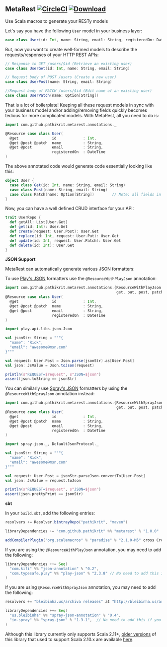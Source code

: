 MetaRest [![CircleCI](https://img.shields.io/circleci/project/pathikrit/metarest.svg)](https://circleci.com/gh/pathikrit/metarest) [![Download](https://api.bintray.com/packages/pathikrit/maven/metarest/images/download.svg)](https://bintray.com/pathikrit/maven/metarest/_latestVersion)
--------
Use Scala macros to generate your RESTy models

Let's say you have the following `User` model in your business layer:
```scala
case class User(id: Int, name: String, email: String, registeredOn: DateTime)
```

But, now you want to create well-formed models to describe the requests/responses of your HTTP REST APIs:
```scala
// Response to GET /users/$id (Retrieve an existing user)
case class UserGet(id: Int, name: String, email: String)

// Request body of POST /users (Create a new user)
case class UserPost(name: String, email: String)

//Request body of PATCH /users/$id (Edit name of an existing user)
case class UserPatch(name: Option[String])
```

That is a lot of boilerplate! Keeping all these request models in sync with your business model and/or adding/removing fields quickly becomes tedious for more complicated models.
With MetaRest, all you need to do is:
```scala
import com.github.pathikrit.metarest.annotations._

@Resource case class User(
  @get               id            : Int,
  @get @post @patch  name          : String,
  @get @post         email         : String,
                     registeredOn  : DateTime
)
```

The above annotated code would generate code essentially looking like this:
```scala
object User {
  case class Get(id: Int, name: String, email: String)
  case class Post(name: String, email: String)
  case class Patch(name: Option[String])        // Note: all fields in a PATCH are optional
}
```

Now, you can have a well defined CRUD interface for your API:
```scala
trait UserRepo {
  def getAll: List[User.Get]
  def get(id: Int): User.Get
  def create(request: User.Post): User.Get
  def replace(id: Int, request: User.Put): User.Get
  def update(id: Int, request: User.Patch): User.Get
  def delete(id: Int): User.Get
}
```

**JSON Support**

MetaRest can automatically generate various JSON formatters:

To use [Play's JSON](https://www.playframework.com/documentation/2.4.x/ScalaJson) formatters use the `@ResourceWithPlayJson` annotation:
```scala
import com.github.pathikrit.metarest.annotations.{ResourceWithPlayJson => Resource,
                                                  get, put, post, patch}
@Resource case class User(
  @get               id            : Int,
  @get @post @patch  name          : String,
  @get @post         email         : String,
                     registeredOn  : DateTime
)

import play.api.libs.json.Json

val jsonStr: String = """{
  "name": "Rick",
  "email": "awesome@msn.com"
}"""

val request: User.Post = Json.parse(jsonStr).as[User.Post]
val json: JsValue = Json.toJson(request)

println(s"REQUEST=$request", s"JSON=$json")
assert(json.toString == jsonStr)
```

You can similarly use [Spray's JSON](https://github.com/spray/spray-json) formatters by using the `@ResourceWithSprayJson` annotation instead:
```scala
import com.github.pathikrit.metarest.annotations.{ResourceWithSprayJson => Resource,
                                                  get, put, post, patch}
@Resource case class User(
  @get               id            : Int,
  @get @post @patch  name          : String,
  @get @post         email         : String,
                     registeredOn  : DateTime
)

import spray.json._, DefaultJsonProtocol._

val jsonStr: String = """{
  "name": "Rick",
  "email": "awesome@msn.com"
}"""

val request: User.Post = jsonStr.parseJson.convertTo[User.Post]
val json: JsValue = request.toJson

println(s"REQUEST=$request", s"JSON=$json")
assert(json.prettyPrint == jsonStr)
```

**sbt**

In your `build.sbt`, add the following entries:
```scala
resolvers += Resolver.bintrayRepo("pathikrit", "maven")

libraryDependencies += "com.github.pathikrit" %% "metarest" % "1.0.0"

addCompilerPlugin("org.scalamacros" % "paradise" % "2.1.0-M5" cross CrossVersion.full)
```

If you are using the `@ResourceWithPlayJson` annotation, you may need to add the following:
```scala
libraryDependencies ++= Seq(
  "com.kifi" %% "json-annotation" % "0.2",
  "com.typesafe.play" %% "play-json" % "2.3.8" // No need to add this if you are already using Play 2.1+
)
```

If you are using `@ResourceWithSprayJson` annotation, you may need to add the following:
```scala
resolvers += "bleibinha.us/archiva releases" at "http://bleibinha.us/archiva/repository/releases"

libraryDependencies ++= Seq(
  "us.bleibinha" %% "spray-json-annotation" % "0.4",
  "io.spray" %% "spray-json" % "1.3.1",  // No need to add this if you are already using Spray
)
```

Although this library currently only supports Scala 2.11+, [older versions](https://github.com/pathikrit/metarest/tree/a883c674c67a31f9eddf70797328e864f185a714) of this library that used to support Scala 2.10.x are available [here](http://dl.bintray.com/pathikrit/maven/com/github/pathikrit).
